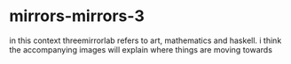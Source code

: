 # mirrors-mirrors-3
in this context threemirrorlab refers to art, mathematics and haskell. i think the accompanying images will explain where things are moving towards
